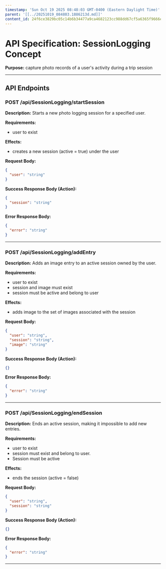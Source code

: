 ```yaml
---
timestamp: 'Sun Oct 19 2025 08:48:03 GMT-0400 (Eastern Daylight Time)'
parent: '[[../20251019_084803.1886213d.md]]'
content_id: 24f6ce3829bc05c14b6b34477a9ca4682123cc988dd67cf5a6365f9666e0e308
---
```


# API Specification: SessionLogging Concept

**Purpose:** capture photo records of a user's activity during a trip session

***

## API Endpoints

### POST /api/SessionLogging/startSession

**Description:** Starts a new photo logging session for a specified user.

**Requirements:**

* user to exist

**Effects:**

* creates a new session (active = true) under the user

**Request Body:**

```json
{
  "user": "string"
}
```

**Success Response Body (Action):**

```json
{
  "session": "string"
}
```

**Error Response Body:**

```json
{
  "error": "string"
}
```

***

### POST /api/SessionLogging/addEntry

**Description:** Adds an image entry to an active session owned by the user.

**Requirements:**

* user to exist
* session and image must exist
* session must be active and belong to user

**Effects:**

* adds image to the set of images associated with the session

**Request Body:**

```json
{
  "user": "string",
  "session": "string",
  "image": "string"
}
```

**Success Response Body (Action):**

```json
{}
```

**Error Response Body:**

```json
{
  "error": "string"
}
```

***

### POST /api/SessionLogging/endSession

**Description:** Ends an active session, making it impossible to add new entries.

**Requirements:**

* user to exist
* session must exist and belong to user.
* Session must be active

**Effects:**

* ends the session (active = false)

**Request Body:**

```json
{
  "user": "string",
  "session": "string"
}
```

**Success Response Body (Action):**

```json
{}
```

**Error Response Body:**

```json
{
  "error": "string"
}
```

***
